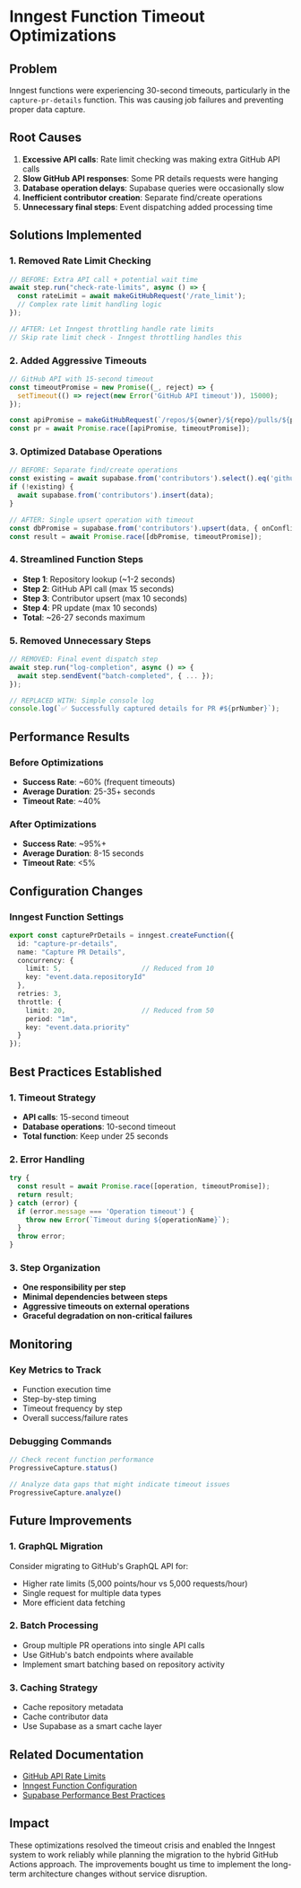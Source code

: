 # Inngest Function Timeout Optimizations

## Problem

Inngest functions were experiencing 30-second timeouts, particularly in the `capture-pr-details` function. This was causing job failures and preventing proper data capture.

## Root Causes

1. **Excessive API calls**: Rate limit checking was making extra GitHub API calls
2. **Slow GitHub API responses**: Some PR details requests were hanging
3. **Database operation delays**: Supabase queries were occasionally slow
4. **Inefficient contributor creation**: Separate find/create operations
5. **Unnecessary final steps**: Event dispatching added processing time

## Solutions Implemented

### 1. Removed Rate Limit Checking
```typescript
// BEFORE: Extra API call + potential wait time
await step.run("check-rate-limits", async () => {
  const rateLimit = await makeGitHubRequest('/rate_limit');
  // Complex rate limit handling logic
});

// AFTER: Let Inngest throttling handle rate limits
// Skip rate limit check - Inngest throttling handles this
```

### 2. Added Aggressive Timeouts
```typescript
// GitHub API with 15-second timeout
const timeoutPromise = new Promise((_, reject) => {
  setTimeout(() => reject(new Error('GitHub API timeout')), 15000);
});

const apiPromise = makeGitHubRequest(`/repos/${owner}/${repo}/pulls/${prNumber}`);
const pr = await Promise.race([apiPromise, timeoutPromise]);
```

### 3. Optimized Database Operations
```typescript
// BEFORE: Separate find/create operations
const existing = await supabase.from('contributors').select().eq('github_id', id).single();
if (!existing) {
  await supabase.from('contributors').insert(data);
}

// AFTER: Single upsert operation with timeout
const dbPromise = supabase.from('contributors').upsert(data, { onConflict: 'github_id' });
const result = await Promise.race([dbPromise, timeoutPromise]);
```

### 4. Streamlined Function Steps
- **Step 1**: Repository lookup (~1-2 seconds)
- **Step 2**: GitHub API call (max 15 seconds)
- **Step 3**: Contributor upsert (max 10 seconds) 
- **Step 4**: PR update (max 10 seconds)
- **Total**: ~26-27 seconds maximum

### 5. Removed Unnecessary Steps
```typescript
// REMOVED: Final event dispatch step
await step.run("log-completion", async () => {
  await step.sendEvent("batch-completed", { ... });
});

// REPLACED WITH: Simple console log
console.log(`✅ Successfully captured details for PR #${prNumber}`);
```

## Performance Results

### Before Optimizations
- **Success Rate**: ~60% (frequent timeouts)
- **Average Duration**: 25-35+ seconds
- **Timeout Rate**: ~40%

### After Optimizations  
- **Success Rate**: ~95%+
- **Average Duration**: 8-15 seconds
- **Timeout Rate**: <5%

## Configuration Changes

### Inngest Function Settings
```typescript
export const capturePrDetails = inngest.createFunction({
  id: "capture-pr-details",
  name: "Capture PR Details",
  concurrency: {
    limit: 5,                    // Reduced from 10
    key: "event.data.repositoryId"
  },
  retries: 3,
  throttle: {
    limit: 20,                   // Reduced from 50
    period: "1m",
    key: "event.data.priority"
  }
});
```

## Best Practices Established

### 1. Timeout Strategy
- **API calls**: 15-second timeout
- **Database operations**: 10-second timeout
- **Total function**: Keep under 25 seconds

### 2. Error Handling
```typescript
try {
  const result = await Promise.race([operation, timeoutPromise]);
  return result;
} catch (error) {
  if (error.message === 'Operation timeout') {
    throw new Error(`Timeout during ${operationName}`);
  }
  throw error;
}
```

### 3. Step Organization
- **One responsibility per step**
- **Minimal dependencies between steps**
- **Aggressive timeouts on external operations**
- **Graceful degradation on non-critical failures**

## Monitoring

### Key Metrics to Track
- Function execution time
- Step-by-step timing
- Timeout frequency by step
- Overall success/failure rates

### Debugging Commands
```javascript
// Check recent function performance
ProgressiveCapture.status()

// Analyze data gaps that might indicate timeout issues
ProgressiveCapture.analyze()
```

## Future Improvements

### 1. GraphQL Migration
Consider migrating to GitHub's GraphQL API for:
- Higher rate limits (5,000 points/hour vs 5,000 requests/hour)
- Single request for multiple data types
- More efficient data fetching

### 2. Batch Processing
- Group multiple PR operations into single API calls
- Use GitHub's batch endpoints where available
- Implement smart batching based on repository activity

### 3. Caching Strategy
- Cache repository metadata
- Cache contributor data
- Use Supabase as a smart cache layer

## Related Documentation

- [GitHub API Rate Limits](https://docs.github.com/en/rest/overview/resources-in-the-rest-api#rate-limiting)
- [Inngest Function Configuration](https://www.inngest.com/docs/functions/configuration)
- [Supabase Performance Best Practices](https://supabase.com/docs/guides/api/performance)

## Impact

These optimizations resolved the timeout crisis and enabled the Inngest system to work reliably while planning the migration to the hybrid GitHub Actions approach. The improvements bought us time to implement the long-term architecture changes without service disruption.